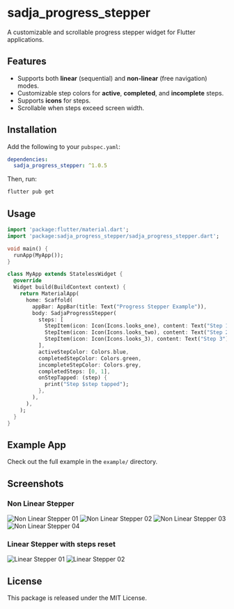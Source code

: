 # sadja_progress_stepper

A customizable and scrollable progress stepper widget for Flutter applications.

## Features
- Supports both **linear** (sequential) and **non-linear** (free navigation) modes.
- Customizable step colors for **active**, **completed**, and **incomplete** steps.
- Supports **icons** for steps.
- Scrollable when steps exceed screen width.

## Installation
Add the following to your `pubspec.yaml`:
```yaml
dependencies:
  sadja_progress_stepper: ^1.0.5
```

Then, run:

```bash
flutter pub get
```

## Usage

```dart
import 'package:flutter/material.dart';
import 'package:sadja_progress_stepper/sadja_progress_stepper.dart';

void main() {
  runApp(MyApp());
}

class MyApp extends StatelessWidget {
  @override
  Widget build(BuildContext context) {
    return MaterialApp(
      home: Scaffold(
        appBar: AppBar(title: Text("Progress Stepper Example")),
        body: SadjaProgressStepper(
          steps: [
            StepItem(icon: Icon(Icons.looks_one), content: Text("Step 1")),
            StepItem(icon: Icon(Icons.looks_two), content: Text("Step 2")),
            StepItem(icon: Icon(Icons.looks_3), content: Text("Step 3")),
          ],
          activeStepColor: Colors.blue,
          completedStepColor: Colors.green,
          incompleteStepColor: Colors.grey,
          completedSteps: [0, 1],
          onStepTapped: (step) {
            print("Step $step tapped");
          },
        ),
      ),
    );
  }
}
```

## Example App

Check out the full example in the `example/` directory.

## Screenshots

### Non Linear Stepper  
![Non Linear Stepper 01](example/screenshots/non-linear-stepper01.png)
![Non Linear Stepper 02](example/screenshots/non-linear-stepper02.png)
![Non Linear Stepper 03](example/screenshots/non-linear-stepper03.png)
![Non Linear Stepper 04](example/screenshots/non-linear-stepper04-step-reset.png)


### Linear Stepper with steps reset 
![Linear Stepper 01](example/screenshots/linear-stepper-with-step-reset01.png)
![Linear Stepper 02](example/screenshots/linear-stepper-with-step-reset02.png)

## License

This package is released under the MIT License.